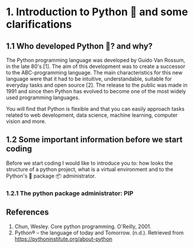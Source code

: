 # 1. Introduction to Python :snake: and some clarifications 

## 1.1 Who developed Python :snake:? and why? 

The Python programming language was developed by Guido Van Rossum, in the late 80's [1]. The aim of this development was to create a successor to the ABC-programming language. The main characteristics for this new language were that it had to be intuitive, understandable, suitable for everyday tasks and open source [2]. The release to the public was made in 1991 and since then Python has evolved to become one of the most widely used programming languages. 

You will find that Python is flexible and that you can easily approach tasks related to web development, data science, machine learning, computer vision and more.

## 1.2 Some important information before we start coding

Before we start coding I would like to introduce you to: how looks the structure of a python project, what is a virtual environment and to the Python's :snake: package :package: administrator.

### 1.2.1 The python package administrator: PIP


## References 

1. Chun, Wesley. Core python programming. O'Reilly, 2001.
2. Python® – the language of today and Tomorrow. (n.d.). Retrieved from https://pythoninstitute.org/about-python 